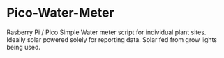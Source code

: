 # Pico-Water-Meter
Rasberry Pi / Pico Simple Water meter script for individual plant sites.   Ideally solar powered solely for reporting data.  Solar fed from grow lights being used.   
